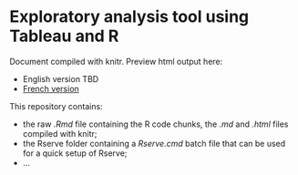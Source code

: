 # Exploratory analysis tool using Tableau and R

Document compiled with knitr. Preview html output here:
* English version TBD
* [French version](http://htmlpreview.github.com/?https://github.com/simonkth/TableauR_ExploratoryAnalysis/blob/master/TableauR_ExploratoryAnalysis_FR.html)

This repository contains:
* the raw _.Rmd_ file containing the R code chunks, the _.md_ and _.html_ files compiled with knitr;
* the Rserve folder containing a _Rserve.cmd_ batch file that can be used for a quick setup of Rserve;
* ...
